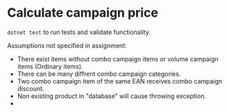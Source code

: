 # Calculate campaign price

``` dotnet test ``` to run tests and validate functionality.

Assumptions not specified in assignment:
* There exist items without combo campaign items or volume campaign items (Ordinary items).
* There can be many diffrent combo campaign categories.
* Two combo campaign item of the same EAN receives combo campaign discount.
* Non existing product in "database" will cause throwing exception.
* 

